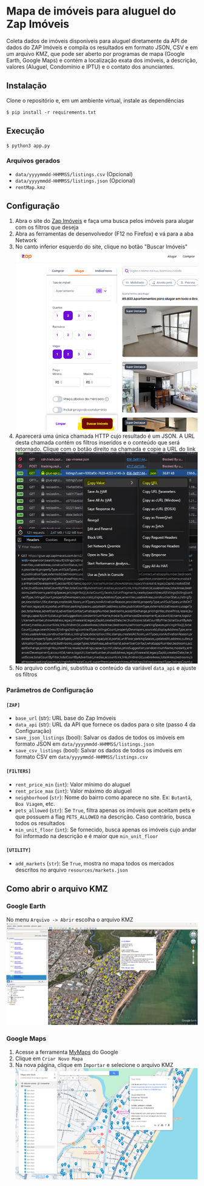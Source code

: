 # Mapa de imóveis para aluguel do Zap Imóveis

Coleta dados de imóveis disponíveis para aluguel diretamente da API de dados do ZAP Imóveis e compila os resultados em formato JSON, CSV e em um arquivo KMZ, que pode ser aberto por programas de mapa (Google Earth, Google Maps) e contém a localização exata dos imóveis, a descrição, valores (Aluguel, Condomínio e IPTU) e o contato dos anunciantes.

## Instalação
Clone o repositório e, em um ambiente virtual, instale as dependências
```console
$ pip install -r requirements.txt
```

## Execução
```console
$ python3 app.py
```
### Arquivos gerados
* `data/yyyymmdd-HHMMSS/listings.csv` (Opcional)
* `data/yyyymmdd-HHMMSS/listings.json` (Opcional)
* `rentMap.kmz`

## Configuração
1. Abra o site do [Zap Imóveis](https://https://www.zapimoveis.com.br) e faça uma busca pelos imóveis para alugar com os filtros que deseja
2. Abra as ferramentas de desenvolvedor (F12 no Firefox) e vá para a aba Network
3. No canto inferior esquerdo do site, clique no botão "Buscar Imóveis"
![Buscar Imóveis](/resources/buscar.png "Filtro")
4. Aparecerá uma única chamada HTTP cujo resultado é um JSON. A URL desta chamada contém os filtros inseridos e o conteúdo que será retornado. Clique com o botão direito na chamada e copie a URL do link
![GET dos dados](/resources/get_json.png "URL")
5. No arquivo config.ini, substitua o conteúdo da variável `data_api` e ajuste os filtros


### Parâmetros de Configuração
#### `[ZAP]`
* `base_url` (str): URL base do Zap Imóveis
* `data_api` (str): URL da API que fornece os dados para o site (passo 4 da Configuração)
* `save_json_listings` (bool): Salvar os dados de todos os imóveis em formato JSON em `data/yyyymmdd-HHMMSS/listings.json`
* `save_csv_listings` (bool): Salvar os dados de todos os imóveis em formato CSV em `data/yyyymmdd-HHMMSS/listings.csv`
#### `[FILTERS]`
* `rent_price_min` (`int`): Valor mínimo do aluguel
* `rent_price_max` (`int`): Valor máximo do aluguel
* `neighborhood` (`str`): Nome do bairro como aparece no site. Ex: `Butantã`, `Boa Viagem`, etc.
* `pets_allowed` (`str`): Se `True`, filtra apenas os imóveis que aceitam pets e que possuem a flag `PETS_ALLOWED` na descrição. Caso contrário, busca todos os resultados
* `min_unit_floor` (`int`): Se fornecido, busca apenas os imóveis cujo andar foi informado na descrição e é maior que `min_unit_floor`
#### `[UTILITY]`
* `add_markets` (`str`): Se `True`, mostra no mapa todos os mercados descritos no arquivo `resources/markets.json`

## Como abrir o arquivo KMZ
### Google Earth
No menu `Arquivo -> Abrir` escolha o arquivo KMZ
![Resultados Google Earth](/resources/earth.png "Earth")

### Google Maps
1. Acesse a ferramenta [MyMaps](https://www.google.com/maps/d/u/0/) do Google
2. Clique em `Criar Novo Mapa`
3. Na nova página, clique em `Importar` e selecione o arquivo KMZ
![Resultados Google Maps](/resources/maps.png "Maps")